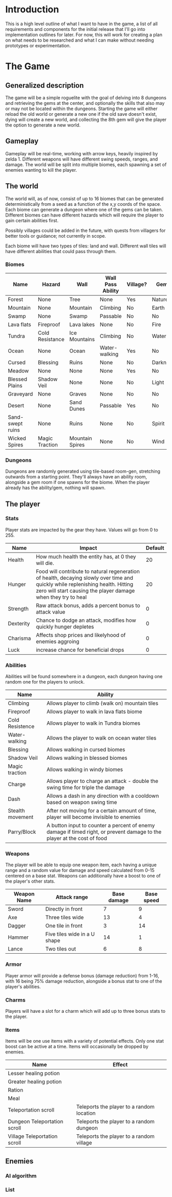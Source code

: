# Introduction
This is a high level outline of what I want to have in the game, a list of all requirements and components for the initial release that I'll go into implementation outlines for later. For now, this will work for creating a plan on what needs to be researched and what I can make without needing prototypes or experimentation.

# The Game
## Generalized description
The game will be a simple roguelite with the goal of delving into 8 dungeons and retrieving the gems at the center, and optionally the skills that also may or may not be located within the dungeons. Starting the game will either reload the old world or generate a new one if the old save doesn't exist, dying will create a new world, and collecting the 8th gem will give the player the option to generate a new world.

## Gameplay
Gameplay will be real-time, working with arrow keys, heavily inspired by zelda 1. Different weapons will have different swing speeds, ranges, and damage. The world will be split into multiple biomes, each spawning a set of enemies wanting to kill the player. 

## The world
The world will, as of now, consist of up to 16 biomes that can be generated deterministically from a seed as a function of the x,y coords of the space. Each biome can generate a dungeon where one of the gems can be taken. Different biomes can have different hazards which will require the player to gain certain abilities first.

Possibly villages could be added in the future, with quests from villagers for better tools or guidance; not currently in scope.

Each biome will have two types of tiles: land and wall. Different wall tiles will have different abilities that could pass through them.

### Biomes
| Name | Hazard | Wall | Wall Pass Ability | Village? | Gem? |
|------|--------|------|-------------------|----------|------|
| Forest | None | Tree | None | Yes | Nature |
| Mountain | None | Mountain | Climbing | No | Earth |
| Swamp | None | Swamp | Passable | No | No |
| Lava flats | Fireproof | Lava lakes | None | No | Fire |
| Tundra | Cold Resistance | Ice Mountains | Climbing | No | Water |
| Ocean | None | Ocean | Water-walking | Yes | No |
| Cursed | Blessing | Ruins | None | No | Darkness |
| Meadow | None | None | None | Yes | No |
| Blessed Plains | Shadow Veil | None | None | No | Light |
| Graveyard | None | Graves | None | No | No |
| Desert | None | Sand Dunes | Passable | Yes | No |
| Sand-swept ruins | None | Ruins | None | No | Spirit |
| Wicked Spires | Magic Traction | Mountain Spires | None | No | Wind |  
 
### Dungeons
Dungeons are randomly generated using tile-based room-gen, stretching outwards from a starting point. They'll always have an ability room, alongside a gem room if one spawns for the biome. When the player already has the ability/gem, nothing will spawn.

## The player

### Stats
Player stats are impacted by the gear they have. Values will go from 0 to 255.

| Name | Impact | Default |
|------|--------|---------|
| Health | How much health the entity has, at 0 they will die. | 20 |
| Hunger | Food will contribute to natural regeneration of health, decaying slowly over time and quickly while replenishing health. Hitting zero will start causing the player damage when they try to heal | 20 |
| Strength | Raw attack bonus, adds a percent bonus to attack value | 0 |
| Dexterity | Chance to dodge an attack, modifies how quickly hunger depletes | 0 |
| Charisma | Affects shop prices and likelyhood of enemies aggroing | 0 |
| Luck | increase chance for beneficial drops | 0 | 

### Abilities
Abilities will be found somewhere in a dungeon, each dungeon having one random one for the players to unlock.  

| Name | Ability |
|------|---------|
| Climbing | Allows player to climb (walk on) mountain tiles |
| Fireproof | Allows player to walk in lava flats biome |
| Cold Resistence | Allows player to walk in Tundra biomes |
| Water-walking | Allows the player to walk on ocean water tiles |
| Blessing | Allows walking in cursed biomes |
| Shadow Veil | Allows walking in blessed biomes |
| Magic traction | Allows walking in windy biomes |
| Charge | Allows player to charge an attack - double the swing time for triple the damage |
| Dash | Allows a dash in any direction with a cooldown based on weapon swing time |
| Stealth movement | After not moving for a certain amount of time, player will become invisible to enemies |
| Parry/Block | A button input to counter a percent of enemy damage if timed right, or prevent damage to the player at the cost of food |

### Weapons
The player will be able to equip one weapon item, each having a unique range and a random value for damage and speed calculated from 0-15 centered on a base stat.
Weapons can additionally have a boost to one of the player's other stats.

| Weapon Name | Attack range | Base damage | Base speed |
|-------------|--------------|-------------|------------|
| Sword | Directly in front  | 7 | 9 |
| Axe | Three tiles wide | 13 | 4 |
| Dagger | One tile in front | 3 | 14 |
| Hammer | Five tiles wide in a U shape | 14 | 1 |  
| Lance | Two tiles out | 6 | 8 |

### Armor
Player armor will provide a defense bonus (damage reduction) from 1-16, with 16 being 75% damage reduction, alongside a bonus stat to one of the player's abilities.

### Charms
Players will have a slot for a charm which will add up to three bonus stats to the player.

### Items
Items will be one use items with a variety of potential effects. Only one stat boost can be active at a time. Items will occasionally be dropped by enemies.

| Name | Effect |
|------|--------|
| Lesser healing potion | |
| Greater healing potion | |
| Ration | |
| Meal | |
| Teleportation scroll | Teleports the player to a random location |
| Dungeon Teleportation scroll | Teleports the player to a random dungeon |
| Village Teleportation scroll | Teleports the player to a random village |


## Enemies

### AI algorithm

### List
